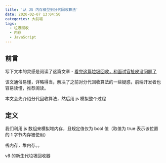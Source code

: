 ```yaml
---
title: '从 JS 内存模型到分代回收算法'
date: 2020-02-07 13:04:50
categories: 大前端
tags:
  - 垃圾回收
  - 内存
  - JavaScript
---
```


## 前言

写下文本的灵感是阅读了这篇文章 - [看完这篇垃圾回收，和面试官扯皮没问题了](https://mp.weixin.qq.com/s/8vXENzg580R7F2iNjSdHFw) 

该文通俗易懂，详略得当，解决了之前对分代回收算法的一些疑惑，前端开发者也容易读懂，推荐阅读。

本文会先介绍分代回收算法，然后用 js 模拟整个过程

## 定义

我们利用 js 数组来模拟堆内存，且规定值仅为 bool 值（取值为 true 表示该位置的 1 字节内存被使用）

栈内存，堆内存。。


v8 的新生代垃圾回收器
